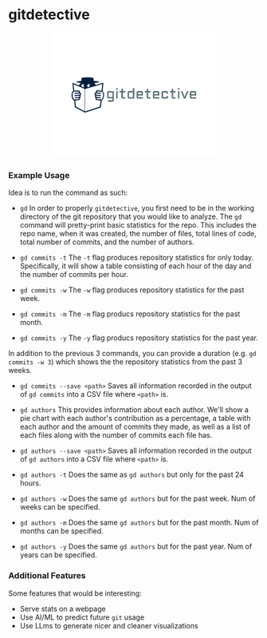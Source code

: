 # gitdetective

<div align="center">
  <img src="https://github.com/zayaanra/gitdetective/blob/main/assets/gitdetective-high-resolution-logo.png" height="250">
</div>

### Example Usage
Idea is to run the command as such:
- `gd`
In order to properly `gitdetective`, you first need to be in the working directory of the git repository that you would like to analyze. The `gd` command will pretty-print basic statistics for the repo. This includes the repo name, when it was created, the number of files, total lines of code, total number of commits, and the number of authors.

- `gd commits -t`
The `-t` flag produces repository statistics for only today. Specifically, it will show a table consisting of each hour of the day and the number of commits per hour.

- `gd commits -w`
The `-w` flag produces repository statistics for the past week.

- `gd commits -m`
The `-m` flag producs repository statistics for the past month.

- `gd commits -y`
The `-y` flag producs repository statistics for the past year.

In addition to the previous 3 commands, you can provide a duration (e.g. `gd commits -w 3`) which shows the the repository statistics from the past 3 weeks.

- `gd commits --save <path>`
Saves all information recorded in the output of `gd commits` into a CSV file where `<path>` is.

- `gd authors`
This provides information about each author. We'll show a pie chart with each author's contribution as a percentage, a table with each author and the amount of commits they made, as well as a list of each files along with the number of commits each file has.

- `gd authors --save <path>`
Saves all information recorded in the output of `gd authors` into a CSV file where `<path>` is.

- `gd authors -t`
Does the same as `gd authors` but only for the past 24 hours.

- `gd authors -w`
Does the same `gd authors` but for the past week. Num of weeks can be specified.

- `gd authors -m`
Does the same `gd authors` but for the past month. Num of months can be specified.

- `gd authors -y`
Does the same `gd authors` but for the past year. Num of years can be specified.

### Additional Features
Some features that would be interesting:
- Serve stats on a webpage
- Use AI/ML to predict future `git` usage
- Use LLms to generate nicer and cleaner visualizations